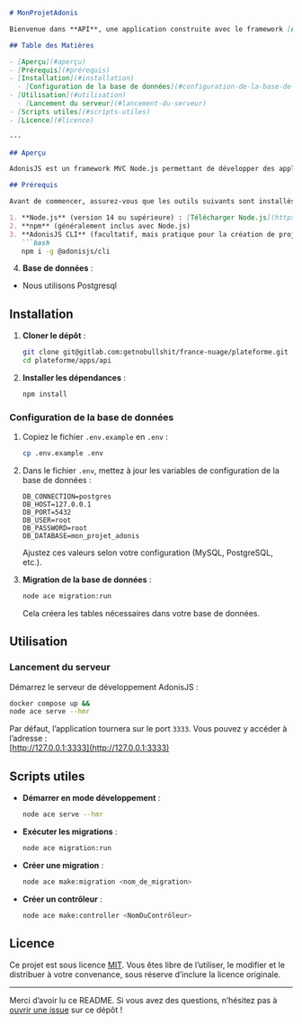 ```md
# MonProjetAdonis

Bienvenue dans **API**, une application construite avec le framework [AdonisJS](https://adonisjs.com/). Ce document vous guidera pas à pas pour l'installation, la configuration et l'exécution de ce projet.

## Table des Matières

- [Aperçu](#aperçu)
- [Prérequis](#prérequis)
- [Installation](#installation)
  - [Configuration de la base de données](#configuration-de-la-base-de-données)
- [Utilisation](#utilisation)
  - [Lancement du serveur](#lancement-du-serveur)
- [Scripts utiles](#scripts-utiles)
- [Licence](#licence)

---

## Aperçu

AdonisJS est un framework MVC Node.js permettant de développer des applications web et API performantes. Ce projet sert d’exemple de mise en place d’un environnement de développement et de déploiement pour une application AdonisJS.

## Prérequis

Avant de commencer, assurez-vous que les outils suivants sont installés sur votre machine :

1. **Node.js** (version 14 ou supérieure) : [Télécharger Node.js](https://nodejs.org/)
2. **npm** (généralement inclus avec Node.js)
3. **AdonisJS CLI** (facultatif, mais pratique pour la création de projets et le démarrage rapide) :
   ```bash
   npm i -g @adonisjs/cli
   ```
4. **Base de données** :
  - Nous utilisons Postgresql

## Installation

1. **Cloner le dépôt** :
   ```bash
   git clone git@gitlab.com:getnobullshit/france-nuage/plateforme.git
   cd plateforme/apps/api
   ```

2. **Installer les dépendances** :
   ```bash
   npm install
   ```

### Configuration de la base de données

1. Copiez le fichier `.env.example` en `.env` :
   ```bash
   cp .env.example .env
   ```
2. Dans le fichier `.env`, mettez à jour les variables de configuration de la base de données :
   ```env
   DB_CONNECTION=postgres
   DB_HOST=127.0.0.1
   DB_PORT=5432
   DB_USER=root
   DB_PASSWORD=root
   DB_DATABASE=mon_projet_adonis
   ```
   Ajustez ces valeurs selon votre configuration (MySQL, PostgreSQL, etc.).

3. **Migration de la base de données** :
   ```bash
   node ace migration:run
   ```
   Cela créera les tables nécessaires dans votre base de données.

## Utilisation

### Lancement du serveur

Démarrez le serveur de développement AdonisJS :

```bash
docker compose up && 
node ace serve --hmr
```

Par défaut, l’application tournera sur le port `3333`. Vous pouvez y accéder à l’adresse :  
[http://127.0.0.1:3333](http://127.0.0.1:3333)

## Scripts utiles

- **Démarrer en mode développement** :
  ```bash
  node ace serve --hmr
  ```
- **Exécuter les migrations** :
  ```bash
  node ace migration:run
  ```
- **Créer une migration** :
  ```bash
  node ace make:migration <nom_de_migration>
  ```
- **Créer un contrôleur** :
  ```bash
  node ace make:controller <NomDuContrôleur>
  ```

## Licence

Ce projet est sous licence [MIT](LICENSE). Vous êtes libre de l’utiliser, le modifier et le distribuer à votre convenance, sous réserve d’inclure la licence originale.

---

Merci d’avoir lu ce README. Si vous avez des questions, n’hésitez pas à [ouvrir une issue](https://github.com/mon-utilisateur/MonProjetAdonis/issues) sur ce dépôt !
```
